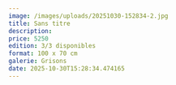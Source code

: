 ```yaml
---
image: /images/uploads/20251030-152834-2.jpg
title: Sans titre
description: 
price: 5250
edition: 3/3 disponibles
format: 100 x 70 cm
galerie: Grisons
date: 2025-10-30T15:28:34.474165
---
```

